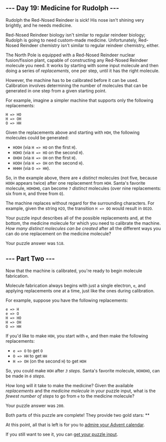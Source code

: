 ## \--- Day 19: Medicine for Rudolph ---

Rudolph the Red-Nosed Reindeer is sick! His nose isn't shining very brightly, and he needs medicine.

Red-Nosed Reindeer biology isn't similar to regular reindeer biology; Rudolph is going to need custom-made medicine. Unfortunately, Red-Nosed Reindeer chemistry isn't similar to regular reindeer chemistry, either.

The North Pole is equipped with a Red-Nosed Reindeer nuclear fusion/fission plant, capable of constructing any Red-Nosed Reindeer molecule you need. It works by starting with some input molecule and then doing a series of _replacements_, one per step, until it has the right molecule.

However, the machine has to be calibrated before it can be used. Calibration involves determining the number of molecules that can be generated in one step from a given starting point.

For example, imagine a simpler machine that supports only the following replacements:

```
H => HO
H => OH
O => HH
```

Given the replacements above and starting with `HOH`, the following molecules could be generated:

- `HOOH` (via `H => HO` on the first `H`).
- `HOHO` (via `H => HO` on the second `H`).
- `OHOH` (via `H => OH` on the first `H`).
- `HOOH` (via `H => OH` on the second `H`).
- `HHHH` (via `O => HH`).

So, in the example above, there are `4` _distinct_ molecules (not five, because `HOOH` appears twice) after one replacement from `HOH`. Santa's favorite molecule, `HOHOHO`, can become `7` _distinct_ molecules (over nine replacements: six from `H`, and three from `O`).

The machine replaces without regard for the surrounding characters. For example, given the string `H2O`, the transition `H => OO` would result in `OO2O`.

Your puzzle input describes all of the possible replacements and, at the bottom, the medicine molecule for which you need to calibrate the machine. _How many distinct molecules can be created_ after all the different ways you can do one replacement on the medicine molecule?

Your puzzle answer was `518`.

## \--- Part Two ---

Now that the machine is calibrated, you're ready to begin molecule fabrication.

Molecule fabrication always begins with just a single electron, `e`, and applying replacements one at a time, just like the ones during calibration.

For example, suppose you have the following replacements:

```
e => H
e => O
H => HO
H => OH
O => HH
```

If you'd like to make `HOH`, you start with `e`, and then make the following replacements:

- `e => O` to get `O`
- `O => HH` to get `HH`
- `H => OH` (on the second `H`) to get `HOH`

So, you could make `HOH` after _`3` steps_. Santa's favorite molecule, `HOHOHO`, can be made in _`6` steps_.

How long will it take to make the medicine? Given the available _replacements_ and the _medicine molecule_ in your puzzle input, what is the _fewest number of steps_ to go from `e` to the medicine molecule?

Your puzzle answer was `200`.

Both parts of this puzzle are complete! They provide two gold stars: \*\*

At this point, all that is left is for you to [admire your Advent calendar](/2015).

If you still want to see it, you can [get your puzzle input](19/input).

